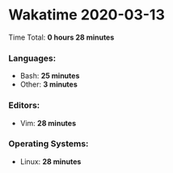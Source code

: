 # Wakatime 2020-03-13

Time Total: **0 hours 28 minutes**

### Languages:
- Bash: **25 minutes** 
- Other: **3 minutes** 

### Editors:
- Vim: **28 minutes** 

### Operating Systems:
- Linux: **28 minutes** 

